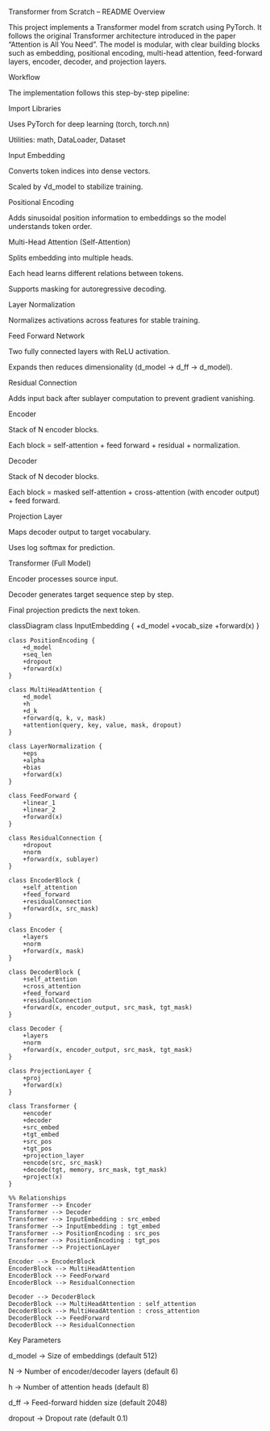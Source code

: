 Transformer from Scratch – README
Overview

This project implements a Transformer model from scratch using PyTorch. It follows the original Transformer architecture introduced in the paper “Attention is All You Need”. The model is modular, with clear building blocks such as embedding, positional encoding, multi-head attention, feed-forward layers, encoder, decoder, and projection layers.

Workflow

The implementation follows this step-by-step pipeline:

Import Libraries

Uses PyTorch for deep learning (torch, torch.nn)

Utilities: math, DataLoader, Dataset

Input Embedding

Converts token indices into dense vectors.

Scaled by √d_model to stabilize training.

Positional Encoding

Adds sinusoidal position information to embeddings so the model understands token order.

Multi-Head Attention (Self-Attention)

Splits embedding into multiple heads.

Each head learns different relations between tokens.

Supports masking for autoregressive decoding.

Layer Normalization

Normalizes activations across features for stable training.

Feed Forward Network

Two fully connected layers with ReLU activation.

Expands then reduces dimensionality (d_model → d_ff → d_model).

Residual Connection

Adds input back after sublayer computation to prevent gradient vanishing.

Encoder

Stack of N encoder blocks.

Each block = self-attention + feed forward + residual + normalization.

Decoder

Stack of N decoder blocks.

Each block = masked self-attention + cross-attention (with encoder output) + feed forward.

Projection Layer

Maps decoder output to target vocabulary.

Uses log softmax for prediction.

Transformer (Full Model)

Encoder processes source input.

Decoder generates target sequence step by step.

Final projection predicts the next token.

classDiagram
    class InputEmbedding {
        +d_model
        +vocab_size
        +forward(x)
    }

    class PositionEncoding {
        +d_model
        +seq_len
        +dropout
        +forward(x)
    }

    class MultiHeadAttention {
        +d_model
        +h
        +d_k
        +forward(q, k, v, mask)
        +attention(query, key, value, mask, dropout)
    }

    class LayerNormalization {
        +eps
        +alpha
        +bias
        +forward(x)
    }

    class FeedForward {
        +linear_1
        +linear_2
        +forward(x)
    }

    class ResidualConnection {
        +dropout
        +norm
        +forward(x, sublayer)
    }

    class EncoderBlock {
        +self_attention
        +feed_forward
        +residualConnection
        +forward(x, src_mask)
    }

    class Encoder {
        +layers
        +norm
        +forward(x, mask)
    }

    class DecoderBlock {
        +self_attention
        +cross_attention
        +feed_forward
        +residualConnection
        +forward(x, encoder_output, src_mask, tgt_mask)
    }

    class Decoder {
        +layers
        +norm
        +forward(x, encoder_output, src_mask, tgt_mask)
    }

    class ProjectionLayer {
        +proj
        +forward(x)
    }

    class Transformer {
        +encoder
        +decoder
        +src_embed
        +tgt_embed
        +src_pos
        +tgt_pos
        +projection_layer
        +encode(src, src_mask)
        +decode(tgt, memory, src_mask, tgt_mask)
        +project(x)
    }

    %% Relationships
    Transformer --> Encoder
    Transformer --> Decoder
    Transformer --> InputEmbedding : src_embed
    Transformer --> InputEmbedding : tgt_embed
    Transformer --> PositionEncoding : src_pos
    Transformer --> PositionEncoding : tgt_pos
    Transformer --> ProjectionLayer

    Encoder --> EncoderBlock
    EncoderBlock --> MultiHeadAttention
    EncoderBlock --> FeedForward
    EncoderBlock --> ResidualConnection

    Decoder --> DecoderBlock
    DecoderBlock --> MultiHeadAttention : self_attention
    DecoderBlock --> MultiHeadAttention : cross_attention
    DecoderBlock --> FeedForward
    DecoderBlock --> ResidualConnection


Key Parameters

d_model → Size of embeddings (default 512)

N → Number of encoder/decoder layers (default 6)

h → Number of attention heads (default 8)

d_ff → Feed-forward hidden size (default 2048)

dropout → Dropout rate (default 0.1)
